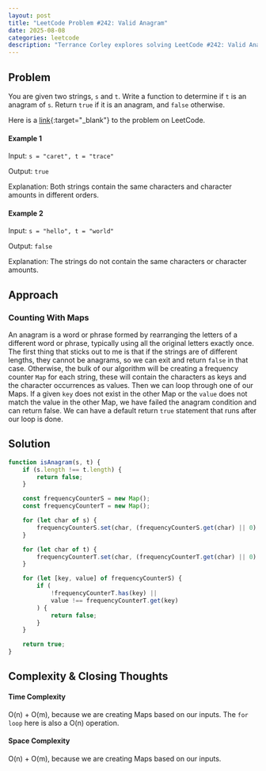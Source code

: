 ```yaml
---
layout: post
title: "LeetCode Problem #242: Valid Anagram"
date: 2025-08-08
categories: leetcode
description: "Terrance Corley explores solving LeetCode #242: Valid Anagram with JavaScript."
---
```


## Problem

You are given two strings, `s` and `t`. Write a function to determine if `t` is an anagram of `s`. Return `true` if it is an anagram, and `false` otherwise.

Here is a [link](https://leetcode.com/problems/valid-anagram/description/){:target="\_blank"} to the problem on LeetCode.

#### Example 1

Input: `s = "caret", t = "trace"`

Output: `true`

Explanation: Both strings contain the same characters and character amounts in different orders.

#### Example 2

Input: `s = "hello", t = "world"`

Output: `false`

Explanation: The strings do not contain the same characters or character amounts.

## Approach

### Counting With Maps

An anagram is a word or phrase formed by rearranging the letters of a different word or phrase, typically using all the original letters exactly once. The first
thing that sticks out to me is that if the strings are of different lengths, they cannot be anagrams, so we can exit and return `false` in that case. Otherwise, the bulk
of our algorithm will be creating a frequency counter `Map` for each string, these will contain the characters as keys and the character occurrences as values. Then we can
loop through one of our Maps. If a given `key` does not exist in the other Map or the `value` does not match the value in the other Map, we have failed the anagram condition and can return false.
We can have a default return `true` statement that runs after our loop is done.

## Solution

```js
function isAnagram(s, t) {
    if (s.length !== t.length) {
        return false;
    }

    const frequencyCounterS = new Map();
    const frequencyCounterT = new Map();

    for (let char of s) {
        frequencyCounterS.set(char, (frequencyCounterS.get(char) || 0) + 1);
    }

    for (let char of t) {
        frequencyCounterT.set(char, (frequencyCounterT.get(char) || 0) + 1);
    }

    for (let [key, value] of frequencyCounterS) {
        if (
            !frequencyCounterT.has(key) ||
            value !== frequencyCounterT.get(key)
        ) {
            return false;
        }
    }

    return true;
}
```

## Complexity & Closing Thoughts

#### Time Complexity

O(n) + O(m), because we are creating Maps based on our inputs. The `for loop` here is also a O(n) operation.

#### Space Complexity

O(n) + O(m), because we are creating Maps based on our inputs.
